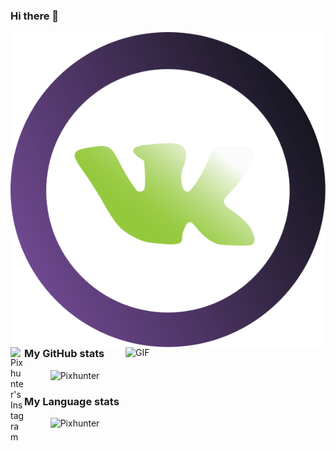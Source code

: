 ### Hi there 👋

<!--
**Pixhunter/Pixhunter** is a ✨ _special_ ✨ repository because its `README.md` (this file) appears on your GitHub profile.

Here are some ideas to get you started:

- 🔭 I’m currently working on ...
- 🌱 I’m currently learning ...
- 👯 I’m looking to collaborate on ...
- 🤔 I’m looking for help with ...
- 💬 Ask me about ...
- 📫 How to reach me: ...
- 😄 Pronouns: ...
- ⚡ Fun fact: ...
-->

<a href="https://www.instagram.com/pix.hunter/">
  <img align="left" alt="Pixhunter's VK"  color="green" src="https://github.com/Pixhunter/Pixhunter/blob/main/icons/ico_vk.svg" />
</a><br>
<a href="https://vk.com/pix.hunter">
  <img align="left" alt="Pixhunter's Instagram" width="22px" color="green" src="https://github.com/simple-icons/simple-icons/blob/develop/icons/instagram.svg" />
</a>

<br><img align="right" alt="GIF" src="https://c.tenor.com/A55dcTvqYMMAAAAM/peach-cat-cute.gif?raw=true" width="320" height="320" />

<!--<p align="center"> <img src="https://github-readme-stats.vercel.app/api?username=Pixhunter&show_icons=true&theme=ocean_dark" alt="Pixhunter" />-->
### My GitHub stats
<p align="center"> <img src="https://github-readme-stats.vercel.app/api?username=Pixhunter&bg_color=0d1117&count_private=true&show_icons=true&include_all_commits=true&hide_title=true&hide_border=true&theme=ocean_dark" alt="Pixhunter" />

### My Language stats
<p align="center"> <img src="https://github-readme-stats.vercel.app/api/top-langs/?username=Pixhunter&bg_color=0d1117&langs_count=10&layout=compact&hide_title=true&hide_border=true&theme=ocean_dark" alt="Pixhunter" />


 
